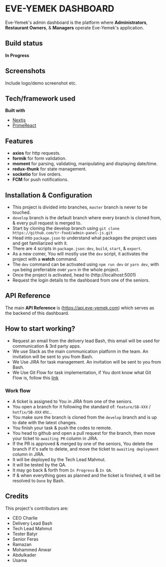 # EVE-YEMEK DASHBOARD
Eve-Yemek's admin dashboard is the platform where **Administrators**, **Restaurant Owners**, & **Managers** operate Eve-Yemek's application.

## Build status
**In Progress**
 
## Screenshots
Include logo/demo screenshot etc.

## Tech/framework used
<b>Built with</b>
- [Nextjs](https://nextjs.org/)
- [PrimeReact](https://primefaces.org/primereact/showcase/#/setup)

## Features
- **axios** for http requests.
- **formik** for form validation.
- **moment** for parsing, validating, manipulating and displaying date/time.
- **redux-thunk** for state management.
- **socketio** for live orders.
- **FCM** for push notifications.

## Installation & Configuration
- This project is divided into branches, `master` branch is never to be touched.
- `develop` branch is the default branch where every branch is cloned from, & every pull request is merged to.
- Start by cloning the develop branch using `git clone https://github.com/tr-food/admin-panel-js.git`
- Head into `package.json` to understand what packages the project uses and get familiarized with it.
- There are 4 scripts in `package.json`: `dev`, `build`, `start`, & `export`.
- As a new comer, You will mostly use the `dev` script, it activates the project with a **watch** command.
- The `dev` command can be activated using `npm run dev` or `yarn dev`, with `npm` being preferrable over `yarn` in the whole project.
- Once the project is activated, head to (http://localhost:5001)
- Request the login details to the dashboard from one of the seniors.

## API Reference
The main **API Reference** is (https://api.eve-yemek.com) which serves as the backend of this dashboard.

## How to start working?
- Request an email from the delivery lead Bash, this email will be used for communication & 3rd party apps.
- We use Slack as the main communication platform in the team. An invitation will be sent to you from Bash.
- We Use JIRA for task management. An invitation will be sent to you from Bash.
- We Use Git Flow for task implementation, if You dont know what Git Flow is, follow this [link](https://guides.github.com/introduction/flow/)

### Work flow
- A ticket is assigned to You in JIRA from one of the seniors.
- You open a branch for it following the standard of: `feature/SB-XXX` / `hotfix/SB-XXX` etc..
- You make sure the branch is cloned from the `develop` branch and is up to date with the latest changes.
- You finish your task & push the codes to remote.
- You head to github and open a pull request for the branch, then move your ticket to `awaiting PR` column in JIRA.
- If the PR is approved & merged by one of the seniors, You delete the branch if it's safe to delete, and move the ticket to `awaiting deployment` column in JIRA.
- It will be deployed by the Tech Lead Mahmut.
- It will be tested by the QA.
- It may go back & forth from `In Progress` & `In QA`.
- If & when everything goes as planned and the ticket is finished, it will be resolved to `Done` by Bash.
## Credits
This project's contributors are:
- CEO Charlie
- Delivery Lead Bash
- Tech Lead Mahmut
- Tester Batyr
- Senior Feras
- Ramazan
- Mohammed Anwar
- Abdulkader
- Usama